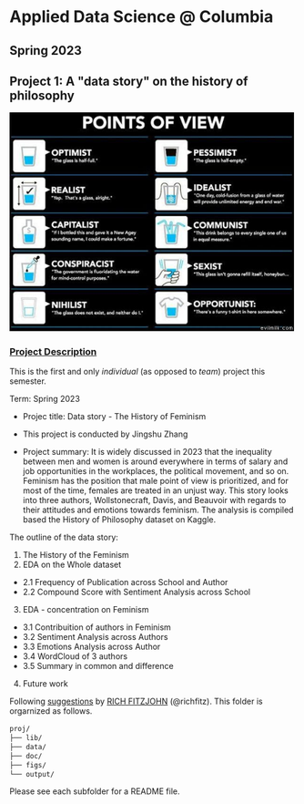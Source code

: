 # Applied Data Science @ Columbia
## Spring 2023
## Project 1: A "data story" on the history of philosophy

<img src="figs/100126-the-glass.jpeg" width="500">

### [Project Description](doc/)
This is the first and only *individual* (as opposed to *team*) project this semester. 

Term: Spring 2023

+ Projec title: Data story - The History of Feminism
+ This project is conducted by Jingshu Zhang

+ Project summary: It is widely discussed in 2023 that the inequality between men and women is around everywhere in terms of salary and job opportunities in the workplaces, the political movement, and so on. Feminism has the position that male point of view is prioritized, and for most of the time, females are treated in an unjust way. This story looks into three authors, Wollstonecraft, Davis, and Beauvoir with regards to their attitudes and emotions towards feminism. The analysis is compiled based the History of Philosophy dataset on Kaggle.




The outline of the data story:

1. The History of the Feminism
2. EDA on the Whole dataset
  - 2.1 Frequency of Publication across School and Author
  - 2.2 Compound Score with Sentiment Analysis across School
 
3. EDA - concentration on Feminism
  - 3.1 Contribuition of authors in Feminism
  - 3.2 Sentiment Analysis across Authors
  - 3.3 Emotions Analysis across Author
  - 3.4 WordCloud of 3 authors
  - 3.5 Summary in common and difference
 
4. Future work




Following [suggestions](http://nicercode.github.io/blog/2013-04-05-projects/) by [RICH FITZJOHN](http://nicercode.github.io/about/#Team) (@richfitz). This folder is orgarnized as follows.

```
proj/
├── lib/
├── data/
├── doc/
├── figs/
└── output/
```

Please see each subfolder for a README file.
